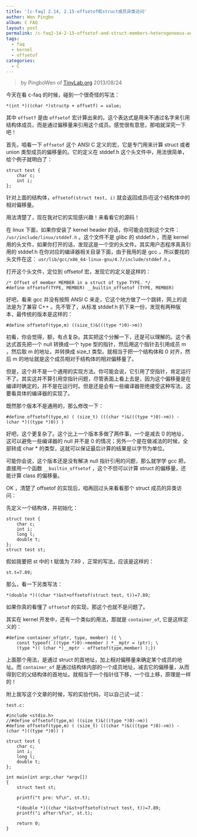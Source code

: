 ```yaml
---
title: '[c-faq] 2.14, 2.15-offsetof和struct成员异类访问'
author: Wen Pingbo
album: C FAQ
layout: post
permalink: /c-faq2-14-2-15-offsetof-and-struct-members-heterogeneous-access/
tags:
  - faq
  - kernel
  - offsetof
categories:
  - C
---
```


> by PingboWen of [TinyLab.org](http://tinylab.org)
> 2013/08/24

今天在看 c-faq 的时候，碰到一个很奇怪的写法：

    *(int *)((char *)structp + offsetf) = value;

其中 `offsetf` 是由 `offsetof` 宏计算出来的。这个表达式是用来不通过名字来引用结构体成员，而是通过偏移量来引用这个成员。感觉很有意思，那咱就深究一下吧！

首先，咱看一下 `offsetof` 这个 ANSI C 定义的宏，它是专门用来计算 struct 或者 union 类型成员的偏移量的。它的定义在 stddef.h 这个头文件中，用法很简单，给个例子就明白了：

    struct test {
        char c;
        int i;
    };

针对上面的结构体，`offsetof(struct test, i)` 就会返回成员i在这个结构体中的相对偏移量。

用法清楚了，现在我对它的实现感兴趣！来看看它的源码！

在 linux 下面，如果你安装了 kernel header 的话，你可能会找到这个文件： `/usr/include/linux/stddef.h` 。这个文件不是 glibc 的 stddef.h ，而是 kernel 用的头文件，如果你打开的话，发现这是一个空的头文件。其实用户态程序真真引用的 stddef.h 在你对应的编译器相关目录下面，由于我用的是 gcc ，所以要找的头文件在这： `usr/lib/gcc/x86_64-linux-gnu/4.7/include/stddef.h` 。

打开这个头文件，定位到 offsetof 宏，发现它的定义是这样的：

    /* Offset of member MEMBER in a struct of type TYPE. */
    #define offsetof(TYPE, MEMBER) __builtin_offsetof (TYPE, MEMBER)

好吧，看来 gcc 并没有按照 ANSI C 来走，它这个地方做了一个跳转，网上的说法是为了兼容 C++ 。先不管了，从标准 stddef.h 扒下来一份，发现有两种版本，最传统的版本是这样的：

    #define offsetof(type,m) ((size_t)&(((type *)0)->m))

初看，你会觉得，额，有点复杂。其实把这个分解一下，还是可以理解的。这个表达式首先把一个 null 转换成一个 type 型的指针，然后用这个指针去引用成员 m ，然后取 m 的地址，并转换成 size_t 类型。就相当于把一个结构体和 0 对齐，然后 m 的地址就是这个成员相对于结构体的相对偏移量了。

但是，这个并不是一个通用的实现方法。你可能会说，它引用了空指针，肯定运行不了。其实这并不算引用空指针问题，尽管表面上看上去是，因为这个偏移量是在编译时确定的，并不是在运行时。但是还是会有一些编译器拒绝接受这种写法，这要看具体的编译器的实现了。

既然那个版本不是通用的，那么修改一下：

    #define offsetof(type,m) ( (size_t) (((char *)&(((type *)0)->m)) - (char *)((type *)0)) )

好吧，这个更复杂了。这个比上一个版本多做了两件事，一个是减去 0 的地址，这可以避免一些编译器的 null 并不是 0 的情况；另外一个是在做减法的时候，全部转成 char * 的类型，这就可以保证最后计算的结果是以字节为单位。

可能你会说，这个版本还是没有解决 null 指针引用的问题，那么就学学 gcc 把，直接用一个函数 `__builtin_offsetof` ，这个不但可以计算 struct 的偏移量，还能计算 class 的偏移量。

OK ，清楚了 offsetof 的实现后，咱再回过头来看看那个 struct 成员的异类访问：

先定义一个结构体，并初始化：

    struct test {
        char c;
        int i;
        long l;
        double t;
    };
    struct test st;

假如我要把 st 中的 t 赋值为 7.89 ，正常的写法，应该是这样的：

    st.t=7.89;

那么，看一下另类写法：

    *(double *)((char *)&st+offsetof(struct test, t))=7.89;

如果你真的看懂了 `offsetof` 的实现，那这个也就不是问题了。

其实在 kernel 开发中，还有一个类似的用法，那就是 `container_of`, 它是这样定义的：

    #define container_of(ptr, type, member) ({ \
        const typeof( ((type *)0)->member ) *__mptr = (ptr); \
        (type *)( (char *)__mptr - offsetof(type,member) );})

上面那个用法，是通过 struct 的首地址，加上相对偏移量来确定某个成员的地址。而 `container_of` 是通过结构体内部的一个成员地址，减去它的偏移量，从而得到它的父结构体的首地址。就相当于一个指针往下移，一个往上移，原理是一样的！

附上我写这个文章的时候，写的实验代码，可以自己试一试：

    test.c:

    #include <stdio.h>
    //#define offsetof(type,m) ((size_t)&(((type *)0)->m))
    #define offsetof(type,m) ( (size_t) (((char *)&(((type *)0)->m)) - (char *)((type *)0)) )

    struct test {
        char c;
        int i;
        long l;
        double t;
    };

    int main(int argc,char *argv[])
    {
        struct test st;

        printf("t pre: %f\n", st.t);

        *(double *)((char *)&st+offsetof(struct test, t))=7.89;
        printf("i after:%f\n", st.t);

        return 0;
    }
